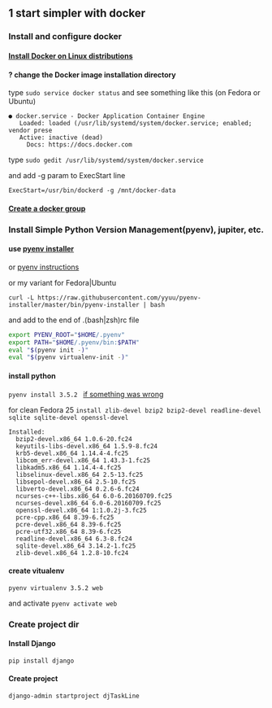 ## 1 start simpler with docker

### Install and configure docker
#### [Install Docker on Linux distributions](https://docs.docker.com/engine/installation/linux/)
#### ? change the Docker image installation directory
type
``sudo service docker status``
and see something like this (on Fedora or Ubuntu)
```Redirecting to /bin/systemctl status  docker.service
● docker.service - Docker Application Container Engine
   Loaded: loaded (/usr/lib/systemd/system/docker.service; enabled; vendor prese
   Active: inactive (dead)
     Docs: https://docs.docker.com
```
type
``sudo gedit /usr/lib/systemd/system/docker.service``

and add -g param to ExecStart line 

``ExecStart=/usr/bin/dockerd -g /mnt/docker-data``

#### [Create a docker group](https://docs.docker.com/engine/installation/linux/fedora/#/create-a-docker-group)

### Install Simple Python Version Management(pyenv), jupiter, etc.

#### use [pyenv installer](https://github.com/yyuu/pyenv-installer)
 or [pyenv instructions](https://github.com/yyuu/pyenv#installation)
 
 or my variant for Fedora|Ubuntu
 
 ``curl -L https://raw.githubusercontent.com/yyuu/pyenv-installer/master/bin/pyenv-installer | bash``
 
 and add to the end of .(bash|zsh)rc  file
 ```bash
export PYENV_ROOT="$HOME/.pyenv"
export PATH="$HOME/.pyenv/bin:$PATH"
eval "$(pyenv init -)"
eval "$(pyenv virtualenv-init -)"
```

#### install python 

``pyenv install 3.5.2 `` [if something was wrong](https://github.com/yyuu/pyenv/wiki/Common-build-problems)

for clean Fedora 25 ``install zlib-devel bzip2 bzip2-devel readline-devel sqlite sqlite-devel openssl-devel``
```
Installed:
  bzip2-devel.x86_64 1.0.6-20.fc24                                              
  keyutils-libs-devel.x86_64 1.5.9-8.fc24                                       
  krb5-devel.x86_64 1.14.4-4.fc25                                               
  libcom_err-devel.x86_64 1.43.3-1.fc25                                         
  libkadm5.x86_64 1.14.4-4.fc25                                                 
  libselinux-devel.x86_64 2.5-13.fc25                                           
  libsepol-devel.x86_64 2.5-10.fc25                                             
  libverto-devel.x86_64 0.2.6-6.fc24                                            
  ncurses-c++-libs.x86_64 6.0-6.20160709.fc25                                   
  ncurses-devel.x86_64 6.0-6.20160709.fc25                                      
  openssl-devel.x86_64 1:1.0.2j-3.fc25                                          
  pcre-cpp.x86_64 8.39-6.fc25                                                   
  pcre-devel.x86_64 8.39-6.fc25                                                 
  pcre-utf32.x86_64 8.39-6.fc25                                                 
  readline-devel.x86_64 6.3-8.fc24                                              
  sqlite-devel.x86_64 3.14.2-1.fc25                                             
  zlib-devel.x86_64 1.2.8-10.fc24
```   
  
#### create vitualenv
``pyenv virtualenv 3.5.2 web``

and activate
``pyenv activate web``
### Create project dir

#### Install Django
``pip install django``

#### Create project
``django-admin startproject djTaskLine``
